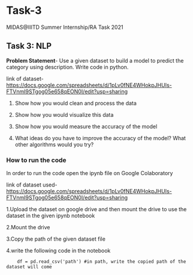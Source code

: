 # Task-3

MIDAS@IIITD Summer Internship/RA Task 2021

## Task 3: NLP
**Problem Statement**- Use a given dataset to build a model to predict the category using description. Write code in python.

link of dataset-
https://docs.google.com/spreadsheets/d/1pLv0fNE4WHokpJHUIs-FTVnmI9STgog05e658qEON0I/edit?usp=sharing

1. Show how you would clean and process the data

2. Show how you would visualize this data

3. Show how you would measure the accuracy of the model

4. What ideas do you have to improve the accuracy of the model? What other algorithms would you try?

### How to run the code

In order to run the code open the ipynb file on Google Colaboratory

link of dataset used-
https://docs.google.com/spreadsheets/d/1pLv0fNE4WHokpJHUIs-FTVnmI9STgog05e658qEON0I/edit?usp=sharing

1.Upload the dataset on google drive and then mount the drive to use the dataset in the given ipynb notebook

2.Mount the drive

3.Copy the path of the given dataset file

4.write the following code in the notebook

        df = pd.read_csv('path') #in path, write the copied path of the dataset will come    
